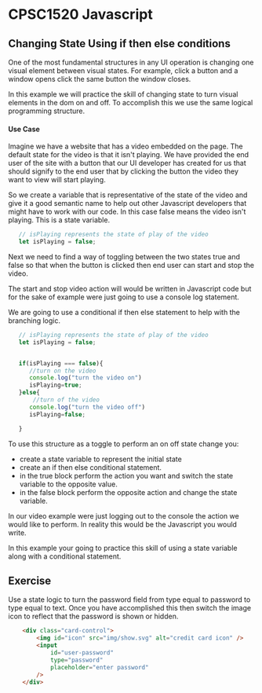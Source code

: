 # CPSC1520 Javascript


## Changing State Using if then else conditions

One of the most fundamental structures in any UI operation is changing one visual element between visual states. For example, click a button and a window opens click the same button the window closes.

In this example we will practice the skill of changing state to turn visual elements in the dom on and off. To accomplish this we use the same logical programming structure.

#### Use Case

Imagine we have a website that has a video embedded on the page. The default state for the video is that it isn't playing. We have provided the end user of the site with a button that our UI developer has created for us that should signify to the end user that by clicking the button the video they want to view will start playing.

So we create a variable that is representative of the state of the video and give it a good semantic name to help out other Javascript developers that might have to work with our code. In this case false means the video isn't playing. This is a state variable.

```javascript
   // isPlaying represents the state of play of the video
   let isPlaying = false;
```

Next we need to find a way of toggling between the two states true and false so that when the button is clicked then end user can start and stop the video. 

The start and stop video action will would be written in Javascript code but for the sake of example were just going to use a console log statement. 

We are going to use a conditional  if then else statement to help with the branching logic.

```javascript
   // isPlaying represents the state of play of the video
   let isPlaying = false;


   if(isPlaying === false){
      //turn on the video
      console.log("turn the video on")
      isPlaying=true;
   }else{
       //turn of the video
      console.log("turn the video off")
      isPlaying=false;

   }
```

To use this structure as a toggle to perform an on off state change you:
+ create a state variable to represent the initial state
+ create an if then else conditional statement.
+ in the true block perform the action you want and switch the state variable to the opposite value. 
+ in the false block perform the opposite action and change the state variable.

In our video example were just logging out to the console the action we would like to perform. In reality this would be the Javascript you would write.

In this example your going to practice this skill of using a state variable along with a conditional statement.

## Exercise
Use a state logic to turn the password field from type equal to password to type equal to text. Once you have accomplished this then switch the image icon to reflect that the password is shown or hidden. 

```html
    <div class="card-control">
        <img id="icon" src="img/show.svg" alt="credit card icon" />
        <input
            id="user-password"
            type="password"
            placeholder="enter password"
        />
    </div>
```

 
 

